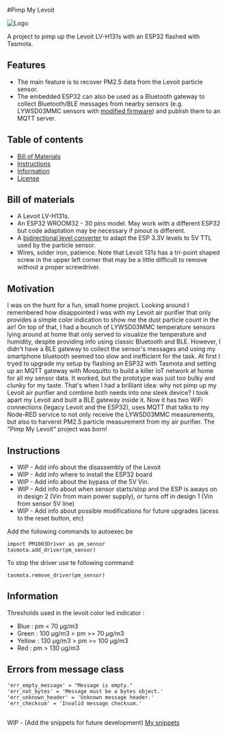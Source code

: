 #Pimp My Levoit

![Logo](https://github.com/toaster-code/pip_my_levoit/blob/main/logo.jpg?sanitize=true&raw=true)

A project to pimp up the Levoit LV-H131s with an ESP32 flashed with Tasmota.

## Features
- The main feature is to recover PM2.5 data from the Levoit particle sensor.
- The embedded ESP32 can also be used as a Bluetooth gateway to collect Bluetooth/BLE messages from nearby sensors (e.g. LYWSD03MMC sensors with [modified firmware](https://github.com/atc1441/ATC_MiThermometer)) and publish them to an MQTT server.

## Table of contents
- [Bill of Materials](#bill-of-materials)
- [Instructions](#instructions)
- [Information](#information)
- [License](#license)

## Bill of materials
- A Levoit LV-H131s.
- An ESP32 WROOM32 - 30 pins model. May work with a different ESP32 but code adaptation may be necessary if pinout is different.
- A [bidirectional level converter](https://www.sparkfun.com/products/12009) to adapt the ESP 3.3V levels to 5V TTL used by the particle sensor.
- Wires, solder iron, patience. Note that Levoit 131s has a tri-point shaped screw in the upper left corner that may be a little difficult to remove without a proper screwdriver.

## Motivation
I was on the hunt for a fun, small home project. Looking around I remembered how disappointed I was with my Levoit air purifier that only provides a simple color indication to show me the dust particle count in the air! On top of that, I had a bounch of LYWSD03MMC temperature sensors lying around at home that only served to visualize the temperature and humidity, despite providing info using classic Bluetooth and BLE. However, I didn't have a BLE gateway to collect the sensor's messages and using my smartphone bluetooth seemed too slow and inefficient for the task.
At first I tryed to upgrade my setup by flashing an ESP32 with Tasmota and setting up an MQTT gateway with Mosquitto to build a killer IoT network at home for all my sensor data. It worked, but the prototype was just too bulky and clunky for my taste. That's when I had a brilliant idea: why not pimp up my Levoit air purifier and combine both needs into one sleek device? I took apart my Levoit and built a BLE gateway inside it. Now it has two WiFi connections (legacy Levoit and the ESP32), uses MQTT that talks to my Node-RED service to not only receive the LYWSD03MMC measurements, but also to harverst PM2.5 particle measurement from my air purifier. The "Pimp My Levoit" project was born!


## Instructions
- WIP - Add info about the disassembly of the Levoit
- WIP - Add info where to install the ESP32 board
- WIP - Add info about the bypass of the 5V Vin.
- WIP - Add info about when sensor starts/stop and the ESP is aways on in design 2 (Vin from main power supply), or turns off in design 1 (Vin from sensor 5V line)
- WIP - Add info about possible modifications for future upgrades (acess to the reset button, etc)

Add the following commands to autoexec.be

    import PM1003Driver as pm_sensor
    tasmota.add_driver(pm_sensor)

To stop the driver use te following command:

    tasmota.remove_driver(pm_sensor)

## Information
Thresholds used in the levoit color led indicator :
- Blue : pm < 70 µg/m3
- Green : 100 µg/m3 > pm >= 70 µg/m3
- Yellow : 130 µg/m3 > pm >= 100 µg/m3
- Red : pm > 130 µg/m3

## Errors from message class
    'err_empty_message' = "Message is empty."
    'err_not_bytes' = 'Message must be a bytes object.'
    'err_unknown_header' = 'Unknown message header.'
    'err_checksum' = 'Invalid message checksum.'

##
WIP - (Add the snippets for future development)
[My snippets](snippets.md)
